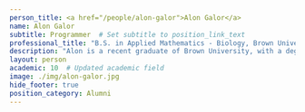 ```yaml
---
person_title: <a href="/people/alon-galor">Alon Galor</a>
name: Alon Galor
subtitle: Programmer  # Set subtitle to position_link_text
professional_title: "B.S. in Applied Mathematics - Biology, Brown University, Scientific Programmer (2017-2021), PhD student, University of Oxford"
description: "Alon is a recent graduate of Brown University, with a degree in Applied Mathematics - Biology (B.S.) and Economics (B.A.). Prior to joining the lab, he worked as a Research Associate at Harvard Business School and spent summers at Central and Investment Banks. In the coming years, Alon hopes to pursue doctoral studies in Biomedical Informatics."
layout: person
academic: 10  # Updated academic field
image: ./img/alon-galor.jpg
hide_footer: true
position_category: Alumni
---
```

